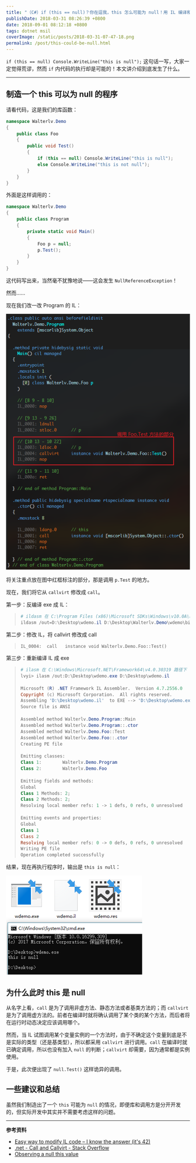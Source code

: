 ```yaml
---
title: "（C#）if (this == null)？你在逗我，this 怎么可能为 null！用 IL 编译和反编译看穿一切"
publishDate: 2018-03-31 08:26:39 +0800
date: 2018-09-01 08:12:18 +0800
tags: dotnet msil
coverImage: /static/posts/2018-03-31-07-47-18.png
permalink: /post/this-could-be-null.html
---
```


`if (this == null) Console.WriteLine("this is null");` 这句话一写，大家一定觉得荒谬，然而 `if` 内代码的执行却是可能的！本文讲介绍到底发生了什么。

---

<div id="toc"></div>

## 制造一个 this 可以为 null 的程序

请看代码，这是我们的库函数：

```csharp
namespace Walterlv.Demo
{
    public class Foo
    {
        public void Test()
        {
            if (this == null) Console.WriteLine("this is null");
            else Console.WriteLine("this is not null");
        }
    }
}
```

外面是这样调用的：

```csharp
namespace Walterlv.Demo
{
    public class Program
    {
        private static void Main()
        {
            Foo p = null;
            p.Test();
        }
    }
}
```

这代码写出来，当然毫不犹豫地说——这会发生 `NullReferenceException`！

然而……

现在我们改一改 Program 的 IL：

![Foo.Test](/static/posts/2018-03-31-07-47-18.png)

将关注重点放在图中红框标注的部分，那是调用 `p.Test` 的地方。

现在，我们将它从 `callvirt` 修改成 `call`。

第一步：反编译 exe 成 IL：

> ```powershell
> # ildasm 在 C:\Program Files (x86)\Microsoft SDKs\Windows\v10.0A\bin\NETFX 4.7.1 Tools\x64 路径下
> ildasm /out=D:\Desktop\wdemo.il D:\Desktop\Walterlv.Demo\wdemo\bin\Debug\wdemo.exe
> ```

第二步：修改 IL，将 callvirt 修改成 call

> ```
> IL_0004:  call   instance void Walterlv.Demo.Foo::Test()
> ```

第三步：重新编译 IL 成 exe

> ```powershell
> # ilasm 在 C:\Windows\Microsoft.NET\Framework64\v4.0.30319 路径下
> lvyi> ilasm /out:D:\Desktop\wdemo.exe D:\Desktop\wdemo.il
> 
> Microsoft (R) .NET Framework IL Assembler.  Version 4.7.2556.0
> Copyright (c) Microsoft Corporation.  All rights reserved.
> Assembling 'D:\Desktop\wdemo.il'  to EXE --> 'D:\Desktop\wdemo.exe'
> Source file is ANSI
> 
> Assembled method Walterlv.Demo.Program::Main
> Assembled method Walterlv.Demo.Program::.ctor
> Assembled method Walterlv.Demo.Foo::Test
> Assembled method Walterlv.Demo.Foo::.ctor
> Creating PE file
> 
> Emitting classes:
> Class 1:        Walterlv.Demo.Program
> Class 2:        Walterlv.Demo.Foo
> 
> Emitting fields and methods:
> Global
> Class 1 Methods: 2;
> Class 2 Methods: 2;
> Resolving local member refs: 1 -> 1 defs, 0 refs, 0 unresolved
> 
> Emitting events and properties:
> Global
> Class 1
> Class 2
> Resolving local member refs: 0 -> 0 defs, 0 refs, 0 unresolved
> Writing PE file
> Operation completed successfully
> ```

结果，现在再执行程序时，输出是 `this is null`：

![this is null](/static/posts/2018-03-31-08-10-52.png)

## 为什么此时 this 是 null

从名字上看，`call` 是为了调用非虚方法、静态方法或者基类方法的；而 `callvirt` 是为了调用虚方法的。前者在编译时就将确认调用了某个类的某个方法，而后者将在运行时动态决定应该调用哪个。

然而，当 IL 试图调用某个变量实例的一个方法时，由于不确定这个变量到底是不是实际的类型（还是基类型），所以都采用 `callvirt` 进行调用。`call` 在编译时就已确定调用，所以也没有加入 `null` 的判断；`callvirt` 却需要，因为通常都是实例使用。

于是，此次便出现了 `null.Test()` 这样诡异的调用。

## 一些建议和总结

虽然我们制造出了一个 `this` 可能为 `null` 的情况，即便库和调用方是分开开发的，但实际开发中其实并不需要考虑这样的问题。

---

**参考资料**

- [Easy way to modify IL code – I know the answer (it's 42)](https://blogs.msdn.microsoft.com/abhinaba/2007/07/26/easy-way-to-modify-il-code/)
- [.net - Call and Callvirt - Stack Overflow](https://stackoverflow.com/a/193952/6233938)
- [Observing a null this value](http://blog.paranoidcoding.com/2015/03/11/observing-a-null-this.html)
<!-- - [用CIL写程序:从“call vs callvirt”看方法调用 - 陈嘉栋 - 博客园](http://www.cnblogs.com/murongxiaopifu/p/4298167.html) -->


